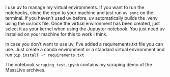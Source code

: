 I use uv to manage my virtual environments. If you want to run the notebooks, clone the repo to your machine and just run `uv sync`  on the terminal. If you haven't used uv before, uv automatically builds the .venv using the uv.lock file. Once the virtual environment has been created, just select it as your kernel when using the Jupuyter notebook. You just need uv installed on your machine for this to work I think. 

In case you don't want to use uv, I've added a requirements.txt file you can use. Just create a conda environment or a standard virtual environment and run `pip install -r requirements.txt`

The notebook `scraping_test.ipynb` contains my scraping demo of the MassLive archives.



